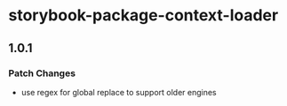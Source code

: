 # storybook-package-context-loader

## 1.0.1

### Patch Changes

- use regex for global replace to support older engines
